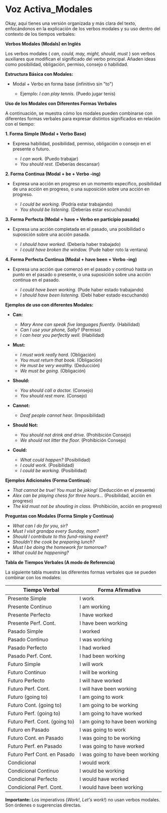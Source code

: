 # Voz Activa_Modales

Okay, aquí tienes una versión organizada y más clara del texto, enfocándonos en la explicación de los verbos modales y su uso dentro del contexto de los tiempos verbales:

**Verbos Modales (Modals) en Inglés**

Los verbos modales ( *can, could, may, might, should, must* ) son verbos auxiliares que modifican el significado del verbo principal.  Añaden ideas como posibilidad, obligación, permiso, consejo o habilidad.

**Estructura Básica con Modales:**

*   Modal + Verbo en forma base (infinitivo sin "to")

    *   Ejemplo:  *I can play tennis.* (Puedo jugar tenis)

**Uso de los Modales con Diferentes Formas Verbales**

A continuación, se muestra cómo los modales pueden combinarse con diferentes formas verbales para expresar distintos significados en relación con el tiempo:

**1. Forma Simple (Modal + Verbo Base)**

*   Expresa habilidad, posibilidad, permiso, obligación o consejo en el presente o futuro.

    *   *I can work.* (Puedo trabajar)
    *   *You should rest.* (Deberías descansar)

**2. Forma Continua (Modal + be + Verbo -ing)**

*   Expresa una acción en progreso en un momento específico, posibilidad de una acción en progreso, o una suposición sobre una acción en progreso.

    *   *I could be working.* (Podría estar trabajando)
    *   *You should be listening.* (Deberías estar escuchando)

**3. Forma Perfecta (Modal + have + Verbo en participio pasado)**

*   Expresa una acción completada en el pasado, una posibilidad o suposición sobre una acción pasada.

    *   *I should have worked.* (Debería haber trabajado)
    *   *I could have broken the window.* (Pude haber roto la ventana)

**4. Forma Perfecta Continua (Modal + have been + Verbo -ing)**

*   Expresa una acción que comenzó en el pasado y continuó hasta un punto en el pasado o presente, o una suposición sobre una acción continua en el pasado.

    *   *I could have been working.* (Pude haber estado trabajando)
    *   *I should have been listening.* (Debí haber estado escuchando)

**Ejemplos de uso con diferentes Modales:**

*   **Can:**

    *   *Mary Anne can speak five languages fluently.* (Habilidad)
    *   *Can I use your phone, Sally?* (Permiso)
    *   *I can hear you perfectly well.* (Habilidad)

*   **Must:**

    *   *I must work really hard.* (Obligación)
    *   *You must return that book.* (Obligación)
    *   *He must be very wealthy.* (Deducción)
    *   *We must be going.* (Obligación)

*   **Should:**

    *   *You should call a doctor.* (Consejo)
    *   *You should rest more.* (Consejo)

*   **Cannot:**

    *   *Deaf people cannot hear.* (Imposibilidad)

*   **Should Not:**

    *   *You should not drink and drive.* (Prohibición Consejo)
    *   *We should not litter the floor.* (Prohibición Consejo)

*   **Could:**

    *   *What could happen?* (Posibilidad)
    *   *I could work.* (Posibilidad)
    *   *I could be working.* (Posibilidad)

**Ejemplos Adicionales (Forma Continua):**

*   *That cannot be true! You must be joking!* (Deducción en el presente)
*   *Alex can be playing chess for three hours...* (Posibilidad, acción en progreso)
*   *The kid must not be shouting in class.* (Prohibición, acción en progreso)

**Preguntas con Modales (Forma Simple y Continua)**

*   *What can I do for you, sir?*
*   *Must I visit grandpa every Sunday, mom?*
*   *Should I contribute to this fund-raising event?*
*   *Shouldn't the cook be preparing lunch?*
*   *Must I be doing the homework for tomorrow?*
*   *What could be happening?*

**Tabla de Tiempos Verbales (A modo de Referencia)**

La siguiente tabla muestra las diferentes formas verbales que se pueden combinar con los modales:

| Tiempo Verbal       | Forma Afirmativa           |
| -------------------- | ---------------------------- |
| Presente Simple     | I work                     |
| Presente Continuo   | I am working               |
| Presente Perfecto   | I have worked              |
| Presente Perf. Cont. | I have been working         |
| Pasado Simple       | I worked                   |
| Pasado Continuo     | I was working                |
| Pasado Perfecto     | I had worked               |
| Pasado Perf. Cont. | I had been working           |
| Futuro Simple       | I will work                  |
| Futuro Continuo     | I will be working            |
| Futuro Perfecto     | I will have worked           |
| Futuro Perf. Cont. | I will have been working      |
| Futuro (going to)    | I am going to work           |
| Futuro Cont. (going to) | I am going to be working     |
| Futuro Perf. (going to) | I am going to have worked    |
| Futuro Perf. Cont. (going to) | I am going to have been working |
| Futuro en Pasado    | I was going to work          |
| Futuro Cont. en Pasado | I was going to be working    |
| Futuro Perf. en Pasado | I was going to have worked   |
| Futuro Perf Cont. en Pasado | I was going to have been working|
| Condicional         | I would work                 |
| Condicional Continuo| I would be working           |
| Condicional Perfecto| I would have worked          |
| Condicional Perf. Cont.| I would have been working      |

**Importante:** Los imperativos (*Work!*, *Let's work!*) no usan verbos modales.  Son órdenes o sugerencias directas.

